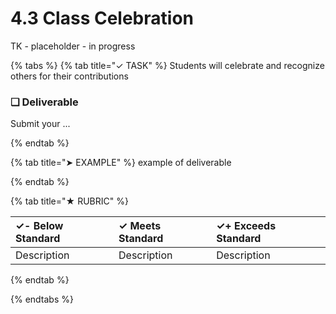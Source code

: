 # 4.3 Class Celebration

TK - placeholder - in progress

{% tabs %}
{% tab title="✓ TASK" %}
Students will celebrate and recognize others for their contributions

### **❏ Deliverable**

Submit your ...

{% endtab %}

{% tab title="➤ EXAMPLE" %}
example of deliverable

{% endtab %}

{% tab title="★ RUBRIC" %}

| **✓- Below Standard** | **✓ Meets Standard** | **✓+ Exceeds Standard** |
| :--- | :--- | :--- |
| Description | Description | Description |

{% endtab %}

{% endtabs %}
